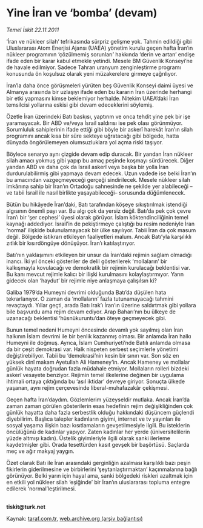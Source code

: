 # Yine İran ve ‘bomba’ (devam)

*Temel İskit 22.11.2011*

<div class="yazi"><p>‘İran ve nükleer silah’ tefrikasında sürpriz gelişme yok. Tahmin edildiği gibi Uluslararası Atom Enerjisi Ajansı (UAEA) yönetim kurulu geçen hafta İran’ın nükleer programının ‘çözülmemiş sorunları’ hakkında ‘derin ve artan’ endişe ifade eden bir karar kabul etmekle yetindi. Mesele BM Güvenlik Konseyi’ne de havale edilmiyor. Sadece Tahran uranyum zenginleştirme programı konusunda ön koşulsuz olarak yeni müzakerelere girmeye çağrılıyor.</p>
<p>İran’la daha önce görüşmeleri yürüten beş Güvenlik Konseyi daimi üyesi ve Almanya arasında bir uzlaşıyı ifade eden bu kararın İran üzerinde herhangi bir etki yapmasını kimse beklemiyor herhalde. Nitekim UAEA’daki İran temsilcisi yollarına eskisi gibi devam edeceklerini söylemiş.</p>
<p>Özetle İran üzerindeki Batı baskısı, yaptırım ve onca tehdit yine pek bir işe yaramayacak. Bir ABD ve/veya İsrail saldırısı ise pek olası görünmüyor. Sorumluluk sahiplerinin ifade ettiği gibi böyle bir askerî harekât İran’ın silah programını ancak kısa bir süre sekteye uğratacağı gibi bölgede, hatta dünyada öngörülemeyen olumsuzluklara yol açma riski taşıyor.</p>
<p>Böylece senaryo aynı çizgide devam edip duracak. Bir yandan İran nükleer silah amacı yokmuş gibi yapıp bu amaç peşinde koşmayı sürdürecek. Diğer yandan ABD ve daha çok da İsrail askerî veya başka bir yolla İran durdurulabilirmiş gibi yapmaya devam edecek. Uzun vadede ise belki İran’ın bu amacından vazgeçmeyeceği gerçeği sindirilecek. Mesele nükleer silah imkânına sahip bir İran’ın Ortadoğu sahnesinde ne şekilde yer alabileceği –ve tabii İsrail ile nasıl birlikte yaşayabileceği– sorusunda düğümlenecek.</p>
<p>Bütün bu hikâyede İran’daki, Batı tarafından köşeye sıkıştırılmak istendiği algısının önemli payı var. Bu algı çok da yersiz değil. Batı’da pek çok çevre İran’ı bir ‘şer cephesi’ üyesi olarak görüyor. İslam köktendinciliğinin temel kaynağı addediyor. İsrail’in de pekiştirmeye çalıştığı bu resim nedeniyle İran ‘normal’ ilişkide bulunulamayacak bir ülke sayılıyor. Tabii İran da çok masum değil. Bölgede istikrarı etkileyen faaliyetleri malum. Ancak Batı’yla karşılıklı zıtlık bir kısırdöngüye dönüşüyor. İran’ı katılaştırıyor. </p>
<p>Batı’nın yaklaşımını etkileyen bir unsur da İran’daki rejimin sağlam olmadığı inancı. İki yıl önceki gösteriler de delil gösterilerek ‘mollaların’ bir kalkışmayla kovulacağı ve demokratik bir rejimin kurulacağı beklentisi var. Bu kanı mevcut rejimle kalıcı bir ilişki kurulmasını kolaylaştırmıyor. Yarın gidecek olan ‘haydut’ bir rejimle niye anlaşmaya çalışılsın ki?</p>
<p>Galiba 1979’da Humeyni devrimi olduğunda Batı’da düşülen hata tekrarlanıyor. O zaman da ‘mollaların’ fazla tutunamayacağı tahmini revaçtaydı. Yıllar geçti, arada Batı Irak’ı İran’ın üzerine saldırtmak gibi yollara bile başvurdu ama rejim devam ediyor. Arap Baharı’nın bu ülkeye de uzanacağı beklentisi ‘hüsnükuruntu’dan öteye geçmeyecek gibi.</p>
<p>Bunun temel nedeni Humeyni öncesinde devamlı yok sayılmış olan İran halkının İslam devrimi ile bir benlik kazanmış olması. Bir anlamda İran halkı Humeyni ile doğmuş. Ayrıca, İslam Cumhuriyeti’nde Batılı anlamda olmasa da bir çeşit demokrasi var. Halk nispeten serbest seçimlerle yönetimi değiştirebiliyor. Tabii bu ‘demokrasi’nin kesin bir sınırı var. Son söz en yüksek dinî makam Ayetullah Ali Hameney’in. Ancak Hameney ve mollalar günlük hayata doğrudan fazla müdahale etmiyor. Mollaların rolleri bizdeki askerî vesayete benziyor. Rejimin temel ilkelerine değinen bir uygulama ihtimali ortaya çıktığında bu ‘asıl iktidar’ devreye giriyor. Sonuçta ülkede yaşanan, aynı rejim çerçevesinde liberal-muhafazakâr çekişmesi. </p>
<p>Geçen hafta İran’daydım. Gözlemlerim yüzeyseldir mutlaka. Ancak İran’da zaman zaman görülen gösterilerin esas hedefinin rejim değişikliğinden çok günlük hayatta daha fazla serbestlik olduğu hakkındaki düşüncem güçlendi diyebilirim. Başlıca talepler kadınların giyimi, internet ve tv yayınları ile sosyal yaşama ilişkin bazı kısıtlamaların gevşetilmesiyle ilgili. Bu isteklerin öncülüğünü de kadınlar yapıyor. Zaten kadınlar her yerde (üniversitelilerin yüzde altmışı kadın). Üstelik giyimleriyle ilgili olarak sanki ilerleme kaydetmişler gibi. Orada tesettürden kasıt gevşek bir başörtüsü. Saçlarda meç ve ağır makyaj yaygın. </p>
<p>Özet olarak Batı ile İran arasındaki gerginliğin azalması karşılıklı bazı peşin fikirlerin giderilmesine ve birbirlerini ‘şeytanlaştırmaktan’ kaçınmalarına bağlı görünüyor. Belki yarın için hayal ama, sanki bölgedeki riskleri azaltmak için en etkili yol nükleer silah ‘eşiğinde’ bir İran’ın uluslararası topluma entegre edilerek ‘normal’leştirilmesi.</p>
<p><b><br/>tiskit@turk.net</b></p>
</div>

Kaynak: [taraf.com.tr](http://www.taraf.com.tr/temel-iskit/makale-yine-iran-ve-bomba-devam.htm), [web.archive.org (arşiv bağlantısı)](http://web.archive.org/web/20131107153248/http://www.taraf.com.tr/temel-iskit/makale-yine-iran-ve-bomba-devam.htm)
